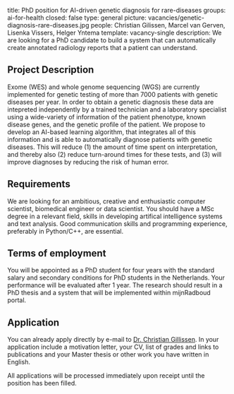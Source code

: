 title: PhD position for AI-driven genetic diagnosis for rare-diseases
groups: ai-for-health 
closed: false
type: general
picture: vacancies/genetic-diagnosis-rare-diseases.jpg
people: Christian Gilissen, Marcel van Gerven, Lisenka Vissers, Helger Yntema
template: vacancy-single
description: We are looking for a PhD candidate to build a system that can automatically create annotated radiology reports that a patient can understand.

## Project Description

Exome (WES) and whole genome sequencing (WGS) are currently implemented for genetic testing of more than 7000 patients with genetic diseases per year. In order to obtain a genetic diagnosis these data are intepreted independently by a trained technician and a laboratory specialist using a wide-variety of information of the patient phenotype, known disease genes, and the genetic profile of the patient. We propose to develop an AI-based learning algorithm, that integrates all of this information and is able to automatically diagnose patients with genetic diseases. This will reduce (1) the amount of time spent on interpretation, and thereby also (2) reduce turn-around times for these tests, and (3) will improve diagnoses by reducing the risk of human error.

## Requirements

We are looking for an ambitious, creative and enthusiastic computer scientist, biomedical engineer or data scientist. You should have a MSc degree in a relevant field, skills in developing artifical intelligence systems and text analysis. Good communication skills and programming experience, preferably in Python/C++, are essential. 

## Terms of employment

You will be appointed as a PhD student for four years with the standard salary and secondary conditions for PhD students in the Netherlands. Your performance will be evaluated after 1 year. The research should result in a PhD thesis and a system that will be implemented within mijnRadboud portal.

## Application

You can already apply directly by e-mail to [Dr. Christian Gillissen](mailto:Christian.Gilissen@radboudumc.nl). In your application include a motivation letter, your CV, list of grades and links to publications and your Master thesis or other work you have written in English.

All applications will be processed immediately upon receipt until the position has been filled.
